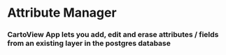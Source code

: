 # Attribute Manager
### CartoView App lets you add, edit and erase attributes / fields from an existing layer in the postgres database 

